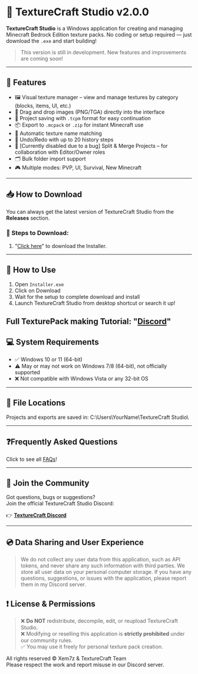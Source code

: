 # 🎨 TextureCraft Studio v2.0.0

**TextureCraft Studio** is a Windows application for creating and managing Minecraft Bedrock Edition texture packs. No coding or setup required — just download the `.exe` and start building!

>  This version is still in development. New features and improvements are coming soon!

---

## 🌟 Features

- 🖼️ Visual texture manager – view and manage textures by category (blocks, items, UI, etc.)
- 🧲 Drag and drop images (PNG/TGA) directly into the interface
- 💾 Project saving with `.tcpm` format for easy continuation
- 📦 Export to `.mcpack` or `.zip` for instant Minecraft use
- 🧠 Automatic texture name matching
- 🔁 Undo/Redo with up to 20 history steps
- 🧩 [Currently disabled due to a bug] Split & Merge Projects – for collaboration with Editor/Owner roles 
- 🗂️ Bulk folder import support
- 🎮 Multiple modes: PVP, UI, Survival, New Minecraft

---

## 📥 How to Download

You can always get the latest version of TextureCraft Studio from the **Releases** section.

### 🔽 Steps to Download:

1. "[Click here](https://github.com/Xem7z/TextureCraft-Studio/releases/download/v10-Installer/TextureCraft.Installer.exe)" to download the Installer.

---

## 🚀 How to Use

1. Open `Installer.exe`
2. Click on Download
3. Wait for the setup to complete download and install
4. Launch TextureCraft Studio from desktop shortcut or search it up!

Full TexturePack making Tutorial:  **"[Discord](https://discord.gg/9N3ue5DjWy)"**
---

## 💻 System Requirements

- ✅ Windows 10 or 11 (64-bit)
- ⚠️ May or may not work on Windows 7/8 (64-bit), not officially supported
- ❌ Not compatible with Windows Vista or any 32-bit OS

---

## 📂 File Locations

Projects and exports are saved in:
C:\Users\YourName\TextureCraft Studio\

---

## ❓Frequently Asked Questions
Click to see all [FAQs](https://discord.gg/2rqK9rXPYq)!

---
## 📣 Join the Community

Got questions, bugs or suggestions?  
Join the official TextureCraft Studio Discord:

👉 **[TextureCraft Discord](https://discord.gg/XN9uPbQ3Bm)**

---

## 💿 Data Sharing and User Experience
> We do not collect any user data from this application, such as API tokens, and never share any such information with third parties. 
> We store all user data on your personal computer storage. If you have any questions, suggestions, or issues with the application, please report them in my Discord server.

## ❗ License & Permissions

> ❌ **Do NOT** redistribute, decompile, edit, or reupload TextureCraft Studio.  
> ❌ Modifying or reselling this application is **strictly prohibited** under our community rules.  
> ✅ You may use it freely for personal texture pack creation.

All rights reserved © Xem7z & TextureCraft Team  
Please respect the work and report misuse in our Discord server.
